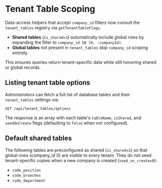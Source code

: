 # Tenant Table Scoping

Data-access helpers that accept `company_id` filters now consult the `tenant_tables` registry via `getTenantTableFlags`.

- **Shared tables** (`is_shared=1`) automatically include global rows by expanding the filter to `company_id IN (0, :companyId)`.
- **Global tables** not present in `tenant_tables` skip `company_id` scoping entirely.

This ensures queries return tenant-specific data while still honoring shared or global records.

## Listing tenant table options

Administrators can fetch a full list of database tables and their `tenant_tables`
settings via:

```
GET /api/tenant_tables/options
```

The response is an array with each table's `tableName`, `isShared`, and
`seedOnCreate` flags (defaulting to `false` when not configured).

## Default shared tables

The following tables are preconfigured as shared (`is_shared=1`) so that global rows
(company_id 0) are visible to every tenant. They do not seed tenant-specific copies
when a new company is created (`seed_on_create=0`):

- `code_position`
- `code_branches`
- `code_department`

